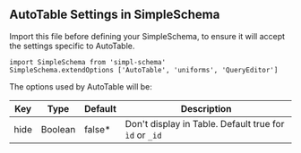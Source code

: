 ## AutoTable Settings in SimpleSchema

Import this file before defining your SimpleSchema, to ensure it will accept the settings specific to AutoTable.

    import SimpleSchema from 'simpl-schema'
    SimpleSchema.extendOptions ['AutoTable', 'uniforms', 'QueryEditor']

The options used by AutoTable will be:

Key | Type | Default |Description
----|------|---------|-----------
hide|Boolean|false*|Don't display in Table. Default true for `ìd` or `_id`
